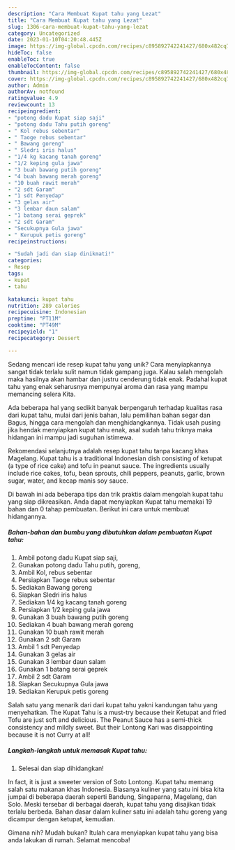 ```yaml
---
description: "Cara Membuat Kupat tahu yang Lezat"
title: "Cara Membuat Kupat tahu yang Lezat"
slug: 1306-cara-membuat-kupat-tahu-yang-lezat
category: Uncategorized
date: 2023-01-10T04:20:48.445Z
image: https://img-global.cpcdn.com/recipes/c895892742241427/680x482cq70/kupat-tahu-foto-resep-utama.jpg
hideToc: false
enableToc: true
enableTocContent: false
thumbnail: https://img-global.cpcdn.com/recipes/c895892742241427/680x482cq70/kupat-tahu-foto-resep-utama.jpg
cover: https://img-global.cpcdn.com/recipes/c895892742241427/680x482cq70/kupat-tahu-foto-resep-utama.jpg
author: Admin
authorAv: notfound
ratingvalue: 4.9
reviewcount: 13
recipeingredient:
- "potong dadu Kupat siap saji"
- "potong dadu Tahu putih goreng"
- " Kol rebus sebentar"
- " Taoge rebus sebentar"
- " Bawang goreng"
- " Sledri iris halus"
- "1/4 kg kacang tanah goreng"
- "1/2 keping gula jawa"
- "3 buah bawang putih goreng"
- "4 buah bawang merah goreng"
- "10 buah rawit merah"
- "2 sdt Garam"
- "1 sdt Penyedap"
- "3 gelas air"
- "3 lembar daun salam"
- "1 batang serai geprek"
- "2 sdt Garam"
- "Secukupnya Gula jawa"
- " Kerupuk petis goreng"
recipeinstructions:

- "Sudah jadi dan siap dinikmati!"
categories:
- Resep
tags:
- kupat
- tahu

katakunci: kupat tahu 
nutrition: 289 calories
recipecuisine: Indonesian
preptime: "PT11M"
cooktime: "PT49M"
recipeyield: "1"
recipecategory: Dessert

---
```





Sedang mencari ide resep kupat tahu yang unik? Cara menyiapkannya sangat tidak terlalu sulit namun tidak gampang juga. Kalau salah mengolah maka hasilnya akan hambar dan justru cenderung tidak enak. Padahal kupat tahu yang enak seharusnya mempunyai aroma dan rasa yang mampu memancing selera Kita.





Ada beberapa hal yang sedikit banyak berpengaruh terhadap kualitas rasa dari kupat tahu, mulai dari jenis bahan, lalu pemilihan bahan segar dan Bagus, hingga cara mengolah dan menghidangkannya. Tidak usah pusing jika hendak menyiapkan kupat tahu enak,      asal sudah tahu triknya maka hidangan ini mampu jadi suguhan istimewa.














Rekomendasi selanjutnya adalah resep kupat tahu tanpa kacang khas Magelang. Kupat tahu is a traditional Indonesian dish consisting of ketupat (a type of rice cake) and tofu in peanut sauce. The ingredients usually include rice cakes, tofu, bean sprouts, chili peppers, peanuts, garlic, brown sugar, water, and kecap manis soy sauce.






Di bawah ini ada beberapa tips dan trik praktis dalam mengolah kupat tahu yang siap dikreasikan. Anda dapat menyiapkan Kupat tahu memakai 19 bahan dan 0 tahap pembuatan. Berikut ini cara untuk membuat hidangannya.

<!--inarticleads1-->

##### Bahan-bahan dan bumbu yang dibutuhkan dalam pembuatan Kupat tahu:

1. Ambil potong dadu Kupat siap saji,
1. Gunakan potong dadu Tahu putih, goreng,
1. Ambil  Kol, rebus sebentar
1. Persiapkan  Taoge rebus sebentar
1. Sediakan  Bawang goreng
1. Siapkan  Sledri iris halus
1. Sediakan 1/4 kg kacang tanah goreng
1. Persiapkan 1/2 keping gula jawa
1. Gunakan 3 buah bawang putih goreng
1. Sediakan 4 buah bawang merah goreng
1. Gunakan 10 buah rawit merah
1. Gunakan 2 sdt Garam
1. Ambil 1 sdt Penyedap
1. Gunakan 3 gelas air
1. Gunakan 3 lembar daun salam
1. Gunakan 1 batang serai geprek
1. Ambil 2 sdt Garam
1. Siapkan Secukupnya Gula jawa
1. Sediakan  Kerupuk petis goreng


Salah satu yang menarik dari dari kupat tahu yakni kandungan tahu yang menyehatkan. The Kupat Tahu is a must-try because their Ketupat and fried Tofu are just soft and delicious. The Peanut Sauce has a semi-thick consistency and mildly sweet. But their Lontong Kari was disappointing because it is not Curry at all! 

<!--inarticleads2-->

##### Langkah-langkah untuk memasak Kupat tahu:


1. Selesai dan siap dihidangkan!

In fact, it is just a sweeter version of Soto Lontong. Kupat tahu memang salah satu makanan khas Indonesia. Biasanya kuliner yang satu ini bisa kita jumpai di beberapa daerah seperti Bandung, Singaparna, Magelang, dan Solo. Meski tersebar di berbagai daerah, kupat tahu yang disajikan tidak terlalu berbeda. Bahan dasar dalam kuliner satu ini adalah tahu goreng yang dicampur dengan ketupat, kemudian. 

Gimana nih? Mudah bukan? Itulah cara menyiapkan kupat tahu yang bisa anda lakukan di rumah. Selamat mencoba!
